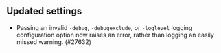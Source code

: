 Updated settings
----------------

- Passing an invalid `-debug`, `-debugexclude`, or `-loglevel` logging configuration
  option now raises an error, rather than logging an easily missed warning. (#27632)
